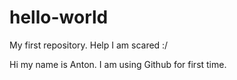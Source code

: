 # hello-world
My first repository. Help I am scared :/

Hi my name is Anton. I am using Github for first time. 
